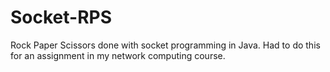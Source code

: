 # Socket-RPS
Rock Paper Scissors done with socket programming in Java. 
Had to do this for an assignment in my network computing course.  
